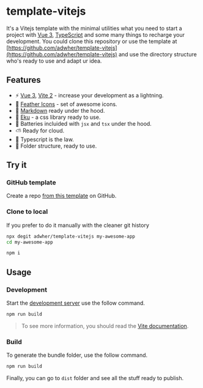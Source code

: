 # template-vitejs

It's a Vitejs template with the minimal utilities what you need to start a project with [Vue 3](https://v3.vuejs.org), [TypeScript](https://www.typescriptlang.org) and some many things to recharge your development. You could clone this repository or use the template at [https://github.com/adwher/template-vitejs](https://github.com/adwher/template-vitejs) and use the directory structure who's ready to use and adapt ur idea.

## Features

- ⚡️ [Vue 3](https://v3.vuejs.org), [Vite 2](https://vitejs.dev) - increase your development as a lightning.
- 🤩 [Feather Icons](https://github.com/adwher/featherweb) - set of awesome icons.
- 📖 [Markdown](https://github.com/antfu/vite-plugin-md) ready under the hood.
- 🎨 [Eku](https://github.com/ekucss/eku) - a css library ready to use.
- 🦄 Batteries incluided with `jsx` and `tsx` under the hood.
- ⛅ Ready for cloud.
- 🤖 Typescript is the law.
- 📁 Folder structure, ready to use.

## Try it

### GitHub template

Create a repo [from this template](https://github.com/adwher/template-vitejs/generate) on GitHub.

### Clone to local

If you prefer to do it manually with the cleaner git history

```bash
npx degit adwher/template-vitejs my-awesome-app
cd my-awesome-app

npm i
```

## Usage

### Development

Start the [development server](https://vitejs.dev) use the follow command.

```bash
npm run build
```

> To see more information, you should read the [Vite documentation](https://vitejs.dev/guide/#command-line-interface).

### Build

To generate the bundle folder, use the follow command.

```bash
npm run build
```

Finally, you can go to `dist` folder and see all the stuff ready to publish.